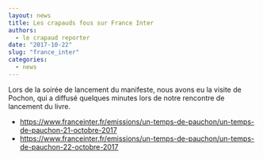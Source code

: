 ```yaml
---
layout: news
title: Les crapauds fous sur France Inter
authors: 
  - le crapaud reporter 
date: "2017-10-22"
slug: "france_inter"
categories:
  - news
---
```


Lors de la soirée de lancement du manifeste, nous avons eu la visite de Pochon, qui a diffusé quelques minutes lors de notre rencontre de lancement du livre.

- <https://www.franceinter.fr/emissions/un-temps-de-pauchon/un-temps-de-pauchon-21-octobre-2017>
- <https://www.franceinter.fr/emissions/un-temps-de-pauchon/un-temps-de-pauchon-22-octobre-2017>
